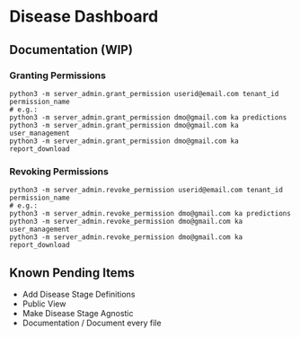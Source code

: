 # Disease Dashboard

## Documentation (WIP)

### Granting Permissions
```
python3 -m server_admin.grant_permission userid@email.com tenant_id permission_name
# e.g.:
python3 -m server_admin.grant_permission dmo@gmail.com ka predictions
python3 -m server_admin.grant_permission dmo@gmail.com ka user_management
python3 -m server_admin.grant_permission dmo@gmail.com ka report_download
```

### Revoking Permissions
```
python3 -m server_admin.revoke_permission userid@email.com tenant_id permission_name
# e.g.:
python3 -m server_admin.revoke_permission dmo@gmail.com ka predictions
python3 -m server_admin.revoke_permission dmo@gmail.com ka user_management
python3 -m server_admin.revoke_permission dmo@gmail.com ka report_download
```

## Known Pending Items

- Add Disease Stage Definitions
- Public View
- Make Disease Stage Agnostic
- Documentation / Document every file

